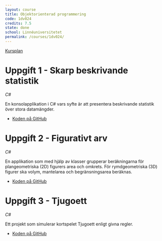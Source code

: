 ```yaml
---
layout: course
title: Objektorienterad programmering
code: 1dv024
credits: 7.5
state: done
school: Linnéuniversitetet
permalink: /courses/1dv024/
---
```


[Kursplan](/files/courseplan/1dv024.pdf)

Uppgift 1 - Skarp beskrivande statistik
===
*C#*

En konsolapplikation i C# vars syfte är att presentera beskrivande statistik över stora datamängder.

- [Koden på GitHub](https://github.com/afandrey/1dv024/tree/master/Exam%20Assignment%201)

Uppgift 2 - Figurativt arv
===
*C#*

En applikation som med hjälp av klasser grupperar beräkningarna för plangeometriska (2D) figurers area och omkrets. För rymdgeometriska (3D) figurer ska volym, mantelarea och begränsningsarea beräknas.

- [Koden på GitHub](https://github.com/afandrey/1dv024/tree/master/Exam%20Assignment%202)

Uppgift 3 - Tjugoett
===
*C#*

Ett projekt som simulerar kortspelet Tjugoett enligt givna regler.

- [Koden på GitHub](https://github.com/afandrey/1dv024/tree/master/Exam%20Assignment%203)